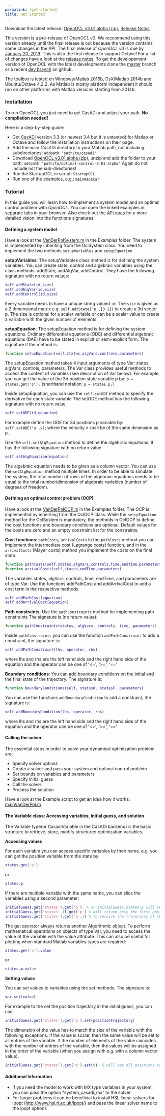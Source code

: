 ```yaml
---
permalink: /get-started/
title: Get Started
---
```


Download the latest release: [OpenOCL v3.01 alpha (zip)](https://github.com/JonasKoenemann/optimal-control/archive/v3-01-alpha.zip), [Release Notes](https://github.com/JonasKoenemann/optimal-control/releases/tag/v3-01-alpha)

This version is a pre-release of *OpenOCL v3*. We recommend using this version already until the final release is out because the version contains some changes in the API. The final release of *OpenOCL v3* is due by [January 20, 2019](https://github.com/JonasKoenemann/optimal-control/milestone/1). This is also the first release to support Octave! For a list of changes have a look at the [release notes](https://github.com/JonasKoenemann/optimal-control/releases/tag/v3-01-alpha). To get the developement version of OpenOCL with the latest developments clone the [master](https://github.com/JonasKoenemann/optimal-control/tree/master) branch or a recent [dev branch](https://github.com/JonasKoenemann/optimal-control/branches) on github.

The toolbox is tested on Windows/Matlab 2016b, OsX/Matlab 2014b and Ubuntu/Octave 4.2.2. As Matlab is mostly platform independent it should run on other platforms with Matlab versions starting from 2014b.

### Installation

To run OpenOCL you just need to get CasADi and adjust your path. 
**No compilation needed!**

Here is a step-by-step guide:

* Get [CasADi](http://casadi.org) version 3.3 (or newest 3.4 but it is untested) for Matlab or Octave and follow the installation instructions on their page.
* Add the main *CasADi* directory to your Matlab path, not including subdirectories: `addpath "path/to/casadi"`
* Download [OpenOCL v3.01 alpha (zip)](https://github.com/JonasKoenemann/optimal-control/archive/v3-01-alpha.zip), unzip and add the folder to your path: `addpath "path/to/optimal-control-3-01-alpha"` Again do not include not the sub-directories!
* Run the StartupOCL.m script: `StartupOCL`
* Run one of the examples, e.g.: `mainRaceCar`

### Tutorial

In this guide you will learn how to implement a system model and an optimal control problem with *OpenOCL*. You can open the linked examples in separate tabs in your browser. Also check out the [API docs](https://openocl.org/api-docs/) for a more detailed vision into the functions signatures.

#### Defining a system model
Have a look at the [VanDerPolSystem.m](https://github.com/JonasKoenemann/optimal-control/blob/master/Examples/01VanDerPol/VanDerPolSystem.m) in the Examples folder.
The system is implemented by inheriting from the OclSystem class.
You need to implement the two methods `setupVariables` and `setupEquation`.

**setupVariables**:
The setupVariables class method is for defining the system variables.
You can create state, control and algebraic variables using the class methods: addState, addAlgVar, addControl.
They have the following signature with no return values:  

```m
self.addState(id,size)  
self.addAlgVar(id,size)
self.addControl(id,size) 
```

Every variable needs to have a unique string valued `id`. The `size` is given as a 2 dimensional matrix e.g. `self.addState('p',[3 1])` to create a 3d vector p. The size is optional for a scalar variable or can be a scalar value to create a variable with the given number of elements.

**setupEquation**:
The setupEquation method is for defining the system equations. Ordinary differential equations (ODE) and differential algebraic equations (DAE) have to be stated in explicit or semi-explicit form.
The signature if the method is:

```m
function setupEquation(self,states,algVars,controls,parameters)
```

The setupEquation method takes 4 input arguments of type Var: states, algVars, controls, parameters.
The Var class provides useful methods to access the content of variables (see description of Var below).
For example, you can get the value of the 3d position state variable p by: `p = states.get('p');`
(shorthand notation: `p = states.p;`)

Inside setupEquation, you can use the `self.setODE` method to specify the derivative for each state variable
The setODE method has the following signature with no return value  

```m
self.setODE(id,equation)
```

For example define the ODE for 3d positions p variable by: `self.setODE('p',v)`; where the velocity v shall be of the same dimension as p.

Use the `self.setAlgEquation` method to define the algebraic equations.
It has the following signature with no return value  

```m
self.setAlgEquation(equation) 
```

The algebraic equation needs to be given as a column vector.
You can use the `setAlgEquation` method multiple times. In order to be able to simulate the system, the total number of rows of the algebraic equations needs to be equal to the total number/dimension of algebraic variables (number of degrees of freedom).

#### Defining an optimal control problem (OCP)
Have a look at the [VanDerPolOCP.m](https://github.com/JonasKoenemann/optimal-control/blob/master/Examples/01VanDerPol/VanDerPolOCP.m) in the Examples folder.
The OCP is implemented by inheriting from the OclOCP class.
While the `setupEquation` method for the OclSystem is mandatory, the methods in OclOCP to define the cost functions and boundary conditions are optional. Default values for the costs are zero and an empty constraint list for the constraints.

**Cost functions**: `pathCosts`, `arrivalCosts`
In the `pathCosts` method you can implement the intermediate cost (Lagrange costs) function, and in the `arrivalCosts` (Mayer costs) method you implement the costs on the final state.

```m
function pathCosts(self,states,algVars,controls,time,endTime,parameters)  
function arrivalCosts(self,states,endTime,parameters)  
```
 
The variables states, algVars, controls, time, endTime, and parameters are of type Var.
Use the functions addPathCost and addArrivalCost to add a cost term in the respective methods.   
 
```m
self.addPathCost(equation)  
self.addArrivalCost(equation)
```

**Path constraints**:
Use the `pathConstraints` method for implementing path constraints
The signature is (no return value):    

```m
function pathConstraints(states, algVars, controls, time, parameters)  
```
 
Inside `pathConstraints` you can use the function `addPathConstraint` to add a constraint, the signature is:

```m
self.addPathConstraint(lhs, operator, rhs)   
```

where lhs and rhs are the left hand side and the right hand side of the equation and the operator can be one of '<=', '>=', '=='
   
**Boundary conditions**: 
You can add boundary conditions on the initial and the final state of the trajectory.
The signature is:    

```m
function boundaryConditions(self, states0, statesF, parameters)  
``` 

You can use the functions `addBoundaryCondition` to add a constraint, the signature is:
```m
self.addBoundaryCondition(lhs, operator, rhs)   
``` 

where lhs and rhs are the left hand side and the right hand side of the equation and the operator can be one of '<=', '>=', '=='

#### Calling the solver

The essential steps in order to solve your dynamical optimization problem are:   
* Specify solver options
* Create a solver and pass your system and optimal control problem
* Set bounds on variables and parameters
* Specify initial guess
* Call the solver 
* Process the solution

Have a look at the Example script to get an idea how it works: [mainVanDerPol.m](https://github.com/JonasKoenemann/optimal-control/blob/master/Examples/01VanDerPol/mainVanDerPol.m)

#### The Variable class: Accessing variables, initial guess, and solution

The Variable type(or CasadiVariable in the CasADi backend) is the basic structure to retrieve, store, modify structured optimization variables.

**Accessing values**

For each variable you can access specific variables by their name, e.g. you can get the position variable from the state by:    

```m
states.get('p')
```
or
```m
states.p
```

If there are multiple variable with the same name, you can slice the variables using a second parameter:   
 
```m
initialGuess.get('states').get('p')  % or initialGuess.states.p will return the position trajectory but   
initialGuess.get('states',1).get('p') % will return only the first position of the trajectory or use   
initialGuess.get('states').get('p',1) % to receive the trajectory of the first position coordinate.
```

The get operator always returns another Algorithmic object. To perform mathematical operations on objects of type Var, you need to access the value of the variable with the value attribute. This can also be useful for plotting when standard Matlab variables types are required:

```m
states.get('p').value
```
or
```m
states.p.value
```

**Setting values**

You can set values to variables using the set methods. The signature is:   

```m
var.set(value)
```

For example to the set the position trajectory in the initial guess, you can use:  
  
```m
initialGuess.get('states').get('p').set(positionTrajectory)   
```

The dimension of the value has to match the size of the variable with the following exceptions. If the value is scalar, then the same value will be set to all entries of the variable. If the number of elements of the value coincides with the number of entries of the variable, then the values will be assigned in the order of the variable (when you assign with e.g. with a column vector value).    

```m
initialGuess.get('states').get('p').set(0)  % will set all positions variables to [0;0;0].
```

#### Additional Information

* If you need the model to work with MX type variables in your system, you can pass the option "system_casadi_mx" to the solver
* For larger problems it can be beneficial to install HSL linear solvers for ipopt (http://www.hsl.rl.ac.uk/ipopt/) and pass the linear solver name to the ipopt options

